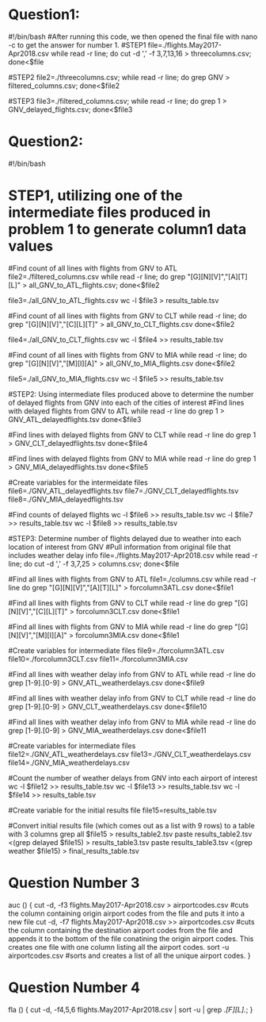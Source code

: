 # Question1:
#!/bin/bash
#After running this code, we then opened the final file with nano -c to get the answer for number 1.
#STEP1
file=./flights.May2017-Apr2018.csv
while read -r line;
do
 cut -d ',' -f 3,7,13,16 > threecolumns.csv;
done<$file

#STEP2
file2=./threecolumns.csv;
while read -r line;
do
 grep GNV  > filtered_columns.csv;
done<$file2

#STEP3
file3=./filtered_columns.csv;
while read -r line;
do
 grep 1 > GNV_delayed_flights.csv;
done<$file3

# Question2:

#!/bin/bash

# STEP1, utilizing one of the intermediate files produced in problem 1 to generate column1 data values
#Find count of all lines with flights from GNV to ATL
file2=./filtered_columns.csv
while read -r line;
do
 grep \"[G][N][V]\"\,\"[A][T][L]\"  > all_GNV_to_ATL_flights.csv;
done<$file2

file3=./all_GNV_to_ATL_flights.csv
wc -l $file3 > results_table.tsv

#Find count of all lines with flights from GNV to CLT
while read -r line;
do
 grep \"[G][N][V]\"\,\"[C][L][T]\" > all_GNV_to_CLT_flights.csv
done<$file2

file4=./all_GNV_to_CLT_flights.csv
wc -l $file4 >> results_table.tsv

#Find count of all lines with flights from GNV to MIA
while read -r line;
do
 grep \"[G][N][V]\"\,\"[M][I][A]\" > all_GNV_to_MIA_flights.csv
done<$file2

file5=./all_GNV_to_MIA_flights.csv
wc -l $file5 >> results_table.tsv

#STEP2: Using intermediate files produced above to determine the number of delayed flights from GNV into each of the cities of interest
#Find lines with delayed flights from GNV to ATL
while read -r line
do
 grep 1 > GNV_ATL_delayedflights.tsv
done<$file3

#Find lines with delayed flights from GNV to CLT
while read -r line
do
 grep 1 > GNV_CLT_delayedflights.tsv
done<$file4

#Find lines with delayed flights from GNV to MIA
while read -r line
do
 grep 1 > GNV_MIA_delayedflights.tsv
done<$file5

#Create variables for the intermeidate files
file6=./GNV_ATL_delayedflights.tsv
file7=./GNV_CLT_delayedflights.tsv
file8=./GNV_MIA_delayedflights.tsv

#Find counts of delayed flights
wc -l $file6 >> results_table.tsv
wc -l $file7 >> results_table.tsv
wc -l $file8 >> results_table.tsv

#STEP3: Determine number of flights delayed due to weather into each location of interest from GNV
#Pull information from original file that includes weather delay info
file=./flights.May2017-Apr2018.csv
while read -r line;
do
 cut -d ',' -f 3,7,25 > columns.csv;
done<$file

#Find all lines with flights from GNV to ATL
file1=./columns.csv
while read -r line
do
 grep \"[G][N][V]\"\,\"[A][T][L]\" > forcolumn3ATL.csv
done<$file1

#Find all lines with flights from GNV to CLT
while read -r line
do
 grep \"[G][N][V]\"\,\"[C][L][T]\" > forcolumn3CLT.csv
done<$file1

#Find all lines with flights from GNV to MIA
while read -r line
do
 grep \"[G][N][V]\"\,\"[M][I][A]\" > forcolumn3MIA.csv
done<$file1

#Create variables for intermediate files
file9=./forcolumn3ATL.csv
file10=./forcolumn3CLT.csv
file11=./forcolumn3MIA.csv

#Find all lines with weather delay info from GNV to ATL
while read -r line
do
 grep [1-9]\.[0-9]  > GNV_ATL_weatherdelays.csv
done<$file9

#Find all lines with weather delay info from GNV to CLT
while read -r line
do
 grep [1-9]\.[0-9]  > GNV_CLT_weatherdelays.csv
done<$file10

#Find all lines with weather delay info from GNV to MIA
while read -r line
do
 grep [1-9]\.[0-9]  > GNV_MIA_weatherdelays.csv
done<$file11

#Create variables for intermediate files
file12=./GNV_ATL_weatherdelays.csv
file13=./GNV_CLT_weatherdelays.csv
file14=./GNV_MIA_weatherdelays.csv

#Count the number of weather delays from GNV into each airport of interest
wc -l $file12 >> results_table.tsv
wc -l $file13 >> results_table.tsv
wc -l $file14 >> results_table.tsv

#Create variable for the initial results file
file15=results_table.tsv

#Convert initial results file (which comes out as a list with 9 rows) to a table with 3 columns
grep all $file15 > results_table2.tsv
paste results_table2.tsv  <(grep delayed $file15) > results_table3.tsv
paste results_table3.tsv <(grep weather $file15) > final_results_table.tsv

 # Question Number 3
 auc () {
               cut -d, -f3 flights.May2017-Apr2018.csv > airportcodes.csv
               #cuts the column containing origin airport codes from the file and puts it into a new file
               cut -d, -f7 flights.May2017-Apr2018.csv >> airportcodes.csv
               #cuts the column containing the destination airport codes from the file and appends it to the bottom of the file conatining the origin airport codes. This creates one file with one column listing all the airport codes.
               sort -u airportcodes.csv
               #sorts and creates a list of all the unique airport codes.
}




# Question Number 4

fla () {  cut -d, -f4,5,6 flights.May2017-Apr2018.csv | sort -u | grep .*[F][L].*;  }

